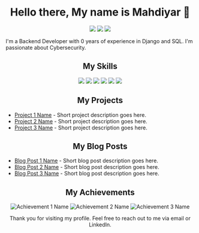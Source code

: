 <h1 align="center">Hello there, My name is Mahdiyar 👋</h1>

<p align="center">
  <a href="https://www.linkedin.com/in/[your-linkedin-url]/"><img src="https://img.shields.io/badge/-LinkedIn-blue?style=flat-square&logo=Linkedin&logoColor=white&link=[your-linkedin-url]"></a>
  <a href="https://github.com/m-kafaiekhou"><img src="https://img.shields.io/badge/-GitHub-black?style=flat-square&logo=github&link=https://github.com/m-kafaiekhou"></a>
  <a href="mailto:m.kafaiekhou@gmail.com"><img src="https://img.shields.io/badge/-Email-c14438?style=flat-square&logo=Gmail&logoColor=white&link=mailto:m.kafaiekhou@gmail.com"></a>
</p>

<p align="center>
    <p align="center">I'm a Backend Developer with 0 years of experience in Django and SQL. I'm passionate about 
Cybersecurity.</p>
</p>

<h2 align="center">My Skills</h2>

<p align="center">
  <img src="https://img.shields.io/badge/-Python-3776AB?style=flat-square&logo=python&logoColor=white">
  <img src="https://img.shields.io/badge/-Django-092E20?style=flat-square&logo=django&logoColor=white">
  <img src="https://img.shields.io/badge/-HTML5-E34F26?style=flat-square&logo=html5&logoColor=white">
  <img src="https://img.shields.io/badge/-Docker-2496ED?style=flat-square&logo=docker&logoColor=white">
  <img src="https://img.shields.io/badge/-PostgreSQL-336791?style=flat-square&logo=postgresql&logoColor=white">
  <img src="https://img.shields.io/badge/-Git-F05032?style=flat-square&logo=git&logoColor=white">
</p>

<h2 align="center">My Projects</h2>

<ul>
  <li><a href="[link-to-project-1]">Project 1 Name</a> - Short project description goes here.</li>
  <li><a href="[link-to-project-2]">Project 2 Name</a> - Short project description goes here.</li>
  <li><a href="[link-to-project-3]">Project 3 Name</a> - Short project description goes here.</li>
</ul>

<h2 align="center">My Blog Posts</h2>

<ul>
  <li><a href="[link-to-blog-post-1]">Blog Post 1 Name</a> - Short blog post description goes here.</li>
  <li><a href="[link-to-blog-post-2]">Blog Post 2 Name</a> - Short blog post description goes here.</li>
  <li><a href="[link-to-blog-post-3]">Blog Post 3 Name</a> - Short blog post description goes here.</li>
</ul>

<h2 align="center">My Achievements</h2>

<p align="center">
  <img src="[link-to-achievement-badge-1]" alt="Achievement 1 Name">
  <img src="[link-to-achievement-badge-2]" alt="Achievement 2 Name">
  <img src="[link-to-achievement-badge-3]" alt="Achievement 3 Name">
</p>

<p align="center">Thank you for visiting my profile. Feel free to reach out to me via email or LinkedIn.</p>
<!--
**m-kafaiekhou/m-kafaiekhou** is a ✨ _special_ ✨ repository because its `README.md` (this file) appears on your GitHub profile.

Here are some ideas to get you started:

- 🔭 I’m currently working on ...
- 🌱 I’m currently learning ...
- 👯 I’m looking to collaborate on ...
- 🤔 I’m looking for help with ...
- 💬 Ask me about ...
- 📫 How to reach me: ...
- 😄 Pronouns: ...
- ⚡ Fun fact: ...
-->
